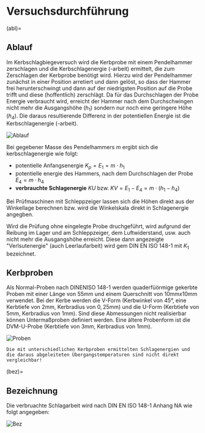 # Versuchsdurchführung

(abl)=
## Ablauf

Im Kerbschlagbiegeversuch wird die Kerbprobe mit einem Pendelhammer zerschlagen und die Kerbschlagenergie (-arbeit) ermittelt, die zum Zerschlagen der Kerbprobe benötigt wird. Hierzu wird der Pendelhammer zunächst in einer Position arretiert und dann gelöst, so dass der Hammer frei herunterschwingt und dann auf der niedrigsten Position auf die Probe trifft und diese (hoffentlich) zerschlägt. Da für das Durchschlagen der Probe Energie verbraucht wird, erreicht der Hammer nach dem Durchschwingen nicht mehr die Ausgangshöhe ($h_1$) sondern nur noch eine geringere Höhe ($h_4$). Die daraus resultierende Differenz in der potentiellen Energie ist die Kerbschlagenergie (-arbeit).

![Ablauf](KBVAbl.png)

Bei gegebener Masse des Pendelhammers $m$ ergibt sich die kerbschlagenergie wie folgt:

- potentielle Anfangsenergie $K_p=E_1=m \cdot h_1$
- potentielle energie des Hammers, nach dem Durchschlagen der Probe $E_4=m \cdot h_4$
- **verbrauchte Schlagenergie** $KU\text{ bzw. }KV=E_1-E_4=m\cdot(h_1-h_4)$ 

Bei Prüfmaschinen mit Schleppzeiger lassen sich die Höhen direkt aus der Winkellage berechnen bzw. wird die Winkelskala direkt in Schlagenergie angegben.

Wird die Prüfung ohne eingelegte Probe druchgeführt, wird aufgrund der Reibung im Lager und am Schleppzeiger, dem Luftwiderstand, usw. auch nicht mehr die Ausgangshöhe erreicht. Diese dann angezeigte "Verlsutenergie" (auch Leerlaufarbeit) wird gem DIN EN ISO 148-1 mit $K_1$ bezeichnet.


## Kerbproben

Als Normal-Proben nach DINENISO 148-1 werden quaderfüörmige gekerbte Proben mit einer Länge von $55\text{mm}$ und einem Querschnitt von $10\text{mm}x 10\text{mm}$ verwendet. Bei der Kerbe werden die V-Form (Kerbwinkel von $45°$, eine Kerbtiefe von $2 \text{mm}$, Kerbradius von $0,25 \text{mm}$) und die U-Form (Kerbtiefe von $5 \text{mm}$, Kerbradius von $1 \text{mm}$). Sind diese Abmessungen nicht realisierbar können Untermaßproben definiert werden. Eine ältere Probenform ist die DVM-U-Probe (Kerbtiefe von $3 \text{mm}$, Kerbradius von $1 \text{mm}$). 


![Proben](KBVProben.png)


```{note}
Die mit unterschiedlichen Kerbproben ermittelten Schlagenergien und die daraus abgeleiteten Übergangstemperaturen sind nicht direkt vergleichbar!
```


(bez)=
## Bezeichnung

Die verbruachte Schlagarbeit wird nach DIN EN ISO 148-1 Anhang NA wie folgt angegeben:

![Bez](KBVBez.png)

